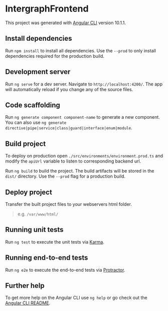 # IntergraphFrontend

This project was generated with [Angular CLI](https://github.com/angular/angular-cli) version 10.1.1.


## Install dependencies

Run `npm install` to install all dependencies. Use the `--prod` to only install dependencies required for the production build.


## Development server

Run `ng serve` for a dev server. Navigate to `http://localhost:4200/`. The app will automatically reload if you change any of the source files.

## Code scaffolding

Run `ng generate component component-name` to generate a new component. You can also use `ng generate directive|pipe|service|class|guard|interface|enum|module`.

## Build project

To deploy on production open `./src/environments/environment.prod.ts` and modify the `apiUrl` variable to listen to corresponding backend url.

Run `ng build` to build the project. The build artifacts will be stored in the `dist/` directory. Use the `--prod` flag for a production build.

## Deploy project

Transfer the built project files to your webservers html folder.

> e.g. `/var/www/html/`

## Running unit tests

Run `ng test` to execute the unit tests via [Karma](https://karma-runner.github.io).

## Running end-to-end tests

Run `ng e2e` to execute the end-to-end tests via [Protractor](http://www.protractortest.org/).

## Further help

To get more help on the Angular CLI use `ng help` or go check out the [Angular CLI README](https://github.com/angular/angular-cli/blob/master/README.md).
